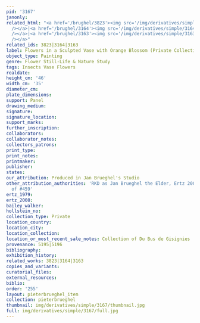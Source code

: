 ```yaml
---
pid: '3167'
janonly: 
related_html: "<a href='/brughel/3823'><img src='/img/derivatives/simple/3823/thumbnail.jpg'
  /></a>|<a href='/brughel/3164'><img src='/img/derivatives/simple/3164/thumbnail.jpg'
  /></a>|<a href='/brughel/3163'><img src='/img/derivatives/simple/3163/thumbnail.jpg'
  /></a>"
related_ids: 3823|3164|3163
label: Flowers in a Sculpted Vase with Orange Blossom (Private Collection)
object_type: Painting
genre: Flower Still-Life & Nature Study
tags: Insects Vase Flowers
realdate: 
height_cm: '46'
width_cm: '35'
diameter_cm: 
plate_dimensions: 
support: Panel
drawing_medium: 
signature: 
signature_location: 
support_marks: 
further_inscription: 
collaborators: 
collaborator_notes: 
collectors_patrons: 
print_type: 
print_notes: 
printmaker: 
publisher: 
states: 
our_attribution: Produced in Jan Brueghel's Studio
other_attribution_authorities: 'RKD as Jan Brueghel the Elder, Ertz 2008-10, variant
  of #459'
ertz_1979: 
ertz_2008: 
bailey_walker: 
hollstein_no: 
collection_type: Private
location_country: 
location_city: 
location_collection: 
location_or_most_recent_sale_notes: Collection of Du Bus de Gisignies
provenance: 5195|5196
bibliography: 
exhibition_history: 
related_works: 3823|3164|3163
copies_and_variants: 
curatorial_files: 
external_resources: 
biblio: 
order: '255'
layout: pieterbrueghel_item
collection: pieterbrueghel
thumbnail: img/derivatives/simple/3167/thumbnail.jpg
full: img/derivatives/simple/3167/full.jpg
---
```

